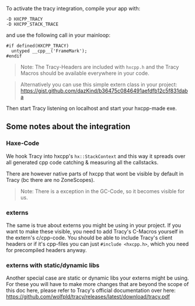 To activate the tracy integration, compile your app with:

```
-D HXCPP_TRACY
-D HXCPP_STACK_TRACE
```

and use the following call in your mainloop:

```
#if defined(HXCPP_TRACY)
  untyped __cpp__('FrameMark');
#endif
```

> Note: The Tracy-Headers are included with `hxcpp.h` and the Tracy Macros should be available everywhere in your code.

> Alternatively you can use this simple extern class in your project: https://gist.github.com/dazKind/b36475c0846491aefdfb12c5f831daba


Then start Tracy listening on localhost and start your hxcpp-made exe.


## Some notes about the integration
### Haxe-Code
We hook Tracy into hxcpp's `hx::StackContext` and this way it spreads over all generated cpp code catching & measuring all the callstacks. 

There are however native parts of hxcpp that wont be visible by default in Tracy (bc there are no ZoneScopes).
> Note: There is a exception in the GC-Code, so it becomes visible for us.

### externs
The same is true about externs you might be using in your project. If you want to make these visible, you need to add Tracy's C-Macros yourself in the extern's c/cpp-code. You should be able to include Tracy's client headers or if it's cpp-files you can just `#include <hxcpp.h>`, which you need for precompiled headers anyway. 

### externs with static/dynamic libs
Another special case are static or dynamic libs your externs might be using. For these you will have to make more changes that are beyond the scope of this doc here, please refer to Tracy's official documentation over here: https://github.com/wolfpld/tracy/releases/latest/download/tracy.pdf